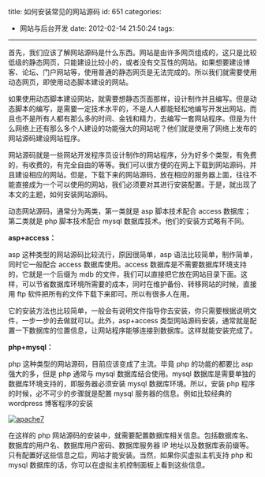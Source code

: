 title: 如何安装常见的网站源码
id: 651
categories:

- 网站与后台开发
  date: 2012-02-14 21:50:24
  tags:

---

首先，我们应该了解网站源码是什么东西。网站是由许多网页组成的，这只是比较低级的静态网页，只能建设比较小的，或者没有交互性的网站。如果想要建设博客、论坛、门户网站等，使用普通的静态网页是无法完成的。所以我们就需要使用动态网页，即使用动态脚本建设的网站。

如果使用动态脚本建设网站，就需要想静态页面那样，设计制作并且编写。但是动态脚本的编写，是需要一定技术水平的，不是人人都能轻松地编写开发出网站，而且也不是所有人都有那么多的时间、金钱和精力，去编写一套网站程序。但是为什么网络上还有那么多个人建设的功能强大的网站呢？他们就是使用了网络上发布的网站源码建设网站程序。

网站源码就是一些网站开发程序员设计制作的网站程序，分为好多个类型，有免费的，有收费的，有完全自由的等等。我们可以很方便的在网上下载到网站源码，并且建设相应的网站。但是，下载下来的网站源码，放在相应的服务器上面，往往不能直接成为一个可以使用的网站，我们必须要对其进行安装配置。于是，就出现了本文的主题，如何安装网站源码。

动态网站源码，通常分为两类，第一类就是 asp 脚本技术配合 access 数据库；第二类就是 php 脚本技术配合 mysql 数据库技术。他们的安装方式略有不同。

**asp+access：**

asp 这种类型的网站源码比较流行，原因很简单，asp 语法比较简单，制作简单，同时它一般配合 access 数据库使用。access 数据库是不需要数据库环境支持的，它就是一个后缀为 mdb 的文件，我们可以直接把它放在网站目录下面。这样，可以节省数据库环境所需要的成本，同时在维护备份、转移网站的时候，直接用 ftp 软件把所有的文件下载下来即可。所以有很多人在用。

它的安装方法也比较简单，一般会有说明文件指导你去安装，你只需要根据说明文件，一步一步的去做就可以。此外，asp+access 类型网站源码安装，通常就是配置一下数据库的位置信息，让网站程序能够连接到数据库。这样就能安装完成了。

**php+mysql：**

php 这种类型的网站源码，目前应该变成了主流。毕竟 php 的功能的都要比 asp 强大的多，但是 php 通常与 mysql 数据库结合使用。mysql 数据库是需要单独的数据库环境支持的，即服务器必须安装 mysql 数据库环境。所以，安装 php 程序的时候，必不可少的步骤就是配置 mysql 服务器的信息。例如比较经典的 wordpress 博客程序的安装

[![](https://qxzm-cdn.sapi.work/blog/2012/02/apache7.jpg "apache7")](https://qxzm-cdn.sapi.work/blog/2012/02/apache7.jpg)

在这样的 php 网站源码的安装中，就需要配置数据库相关信息。包括数据库名、数据库的用户名、数据库用户密码、数据库服务器 IP 地址以及数据库表前缀等。只有配置好这些信息之后，网站才能安装。当然，如果你买虚拟主机支持 php 和 mysql 数据库的话，你可以在虚拟主机控制面板上看到这些信息。

&nbsp;
